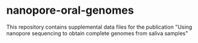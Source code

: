 # nanopore-oral-genomes
This repository contains supplemental data files for the publication "Using nanopore sequencing to obtain complete genomes from saliva samples"
